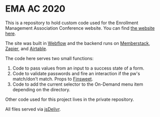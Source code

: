 # EMA AC 2020

This is a repository to hold custom code used for the Enrollment Management Association Conference website. You can find [the website here](https://ac.enrollment.org/).

The site was built in [Webflow](https://webflow.com) and the backend runs on [Memberstack](https://www.memberstack.io/), [Zapier](https://zapier.com), and [Airtable](https://airtable.com).

The code here serves two small functions:

1. Code to pass values from an input to a success state of a form.
2. Code to validate passwords and fire an interaction if the pw's match/don't match. Props to [Finsweet](https://www.finsweethacks.com/34).
3. Code to add the current selector to the On-Demand menu item depending on the directory.

Other code used for this project lives in the private repository.

All files served via [jsDelivr](https://www.jsdelivr.com/).

